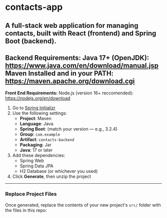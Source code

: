 # contacts-app
A full-stack web application for managing contacts, built with **React (frontend)** and **Spring Boot (backend)**.
---
**Backend Requirements:**
Java 17+ (OpenJDK): https://www.java.com/en/download/manual.jsp
Maven Installed and in your PATH: https://maven.apache.org/download.cgi
---
**Front End Requirements:**
Node.js (version 16+ reccomended): https://nodejs.org/en/download


1. Go to [Spring Initializr](https://start.spring.io/)
2. Use the following settings:
   - **Project**: Maven
   - **Language**: Java
   - **Spring Boot**: (match your version — e.g., 3.2.4)
   - **Group**: `com.example`
   - **Artifact**: `contacts-backend`
   - **Packaging**: Jar
   - **Java**: 17 or later
3. Add these dependencies:
   - Spring Web
   - Spring Data JPA
   - H2 Database (or whichever you used)
4. Click **Generate**, then unzip the project

---
### Replace Project Files

Once generated, replace the contents of your new project's `src/` folder with the files in this repo:
